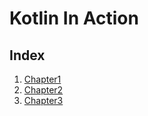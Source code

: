 # Kotlin In Action

## Index
1. [Chapter1](./src/main/kotlin/chapter1)
2. [Chapter2](./src/main/kotlin/chapter2)
3. [Chapter3](./src/main/kotlin/chapter3)

